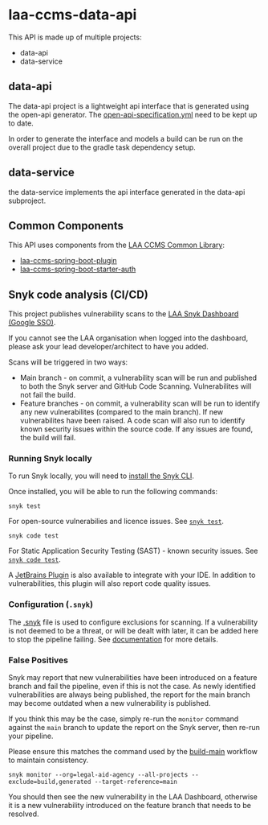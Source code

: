# laa-ccms-data-api

This API is made up of multiple projects:
* data-api
* data-service

## data-api

The data-api project is a lightweight api interface that is generated using the open-api generator.
The [open-api-specification.yml](./data-api/open-api-specification.yml) need to be kept up to date. 

In order to generate the interface and models a build can be run on the overall project due to the gradle task dependency setup.

## data-service

the data-service implements the api interface generated in the data-api subproject.

## Common Components

This API uses components from the [LAA CCMS Common Library](https://github.com/ministryofjustice/laa-ccms-spring-boot-common):

- [laa-ccms-spring-boot-plugin](https://github.com/ministryofjustice/laa-ccms-spring-boot-common?tab=readme-ov-file#laa-ccms-spring-boot-gradle-plugin-for-java--spring-boot-projects)
- [laa-ccms-spring-boot-starter-auth](https://github.com/ministryofjustice/laa-ccms-spring-boot-common/tree/main/laa-ccms-spring-boot-starters/laa-ccms-spring-boot-starter-auth)

## Snyk code analysis (CI/CD)
This project publishes vulnerability scans to the [LAA Snyk Dashboard (Google SSO)](https://app.snyk.io/org/legal-aid-agency).

If you cannot see the LAA organisation when logged into the dashboard,
please ask your lead developer/architect to have you added.

Scans will be triggered in two ways:

- Main branch - on commit, a vulnerability scan will be run and published to both the Snyk
  server and GitHub Code Scanning. Vulnerabilites will not fail the build.
- Feature branches - on commit, a vulnerability scan will be run to identify any new
  vulnerabilites (compared to the main branch). If new vulnerabilites have been raised. A code
  scan will also run to identify known security issues within the source code. If any issues are
  found, the build will fail.

### Running Snyk locally
To run Snyk locally, you will need to [install the Snyk CLI](https://docs.snyk.io/snyk-cli/install-or-update-the-snyk-cli).

Once installed, you will be able to run the following commands:

```shell
snyk test
```
For open-source vulnerabilies and licence issues. See [`snyk test`](https://docs.snyk.io/snyk-cli/commands/test).

```shell
snyk code test
```
For Static Application Security Testing (SAST) - known security issues. See [`snyk code test`](https://docs.snyk.io/snyk-cli/commands/code-test).

A [JetBrains Plugin](https://plugins.jetbrains.com/plugin/10972-snyk-security) is also available to integrate with your IDE. In addition to
vulnerabilities, this plugin will also report code quality issues.

### Configuration (`.snyk`)

The [.snyk](.snyk) file is used to configure exclusions for scanning. If a vulnerability is not
deemed to be a threat, or will be dealt with later, it can be added here to stop the pipeline
failing. See [documentation](https://docs.snyk.io/manage-risk/policies/the-.snyk-file) for more details.

### False Positives

Snyk may report that new vulnerabilities have been introduced on a feature branch and fail the
pipeline, even if this is not the case. As newly identified vulnerabilities are always being
published, the report for the main branch may become outdated when a new vulnerability is published.

If you think this may be the case, simply re-run the `monitor` command against the `main` branch
to update the report on the Snyk server, then re-run your pipeline.

Please ensure this matches the command used by the [build-main](.github/workflows/build-main.yml)
workflow to maintain consistency.

```shell
snyk monitor --org=legal-aid-agency --all-projects --exclude=build,generated --target-reference=main
```

You should then see the new vulnerability in the LAA Dashboard, otherwise it is a new
vulnerability introduced on the feature branch that needs to be resolved.
